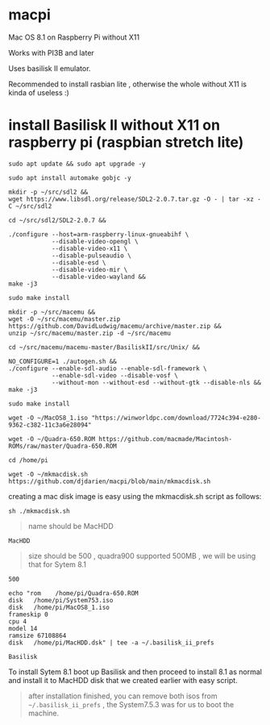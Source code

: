 # macpi
Mac OS 8.1 on Raspberry Pi without X11

Works with PI3B and later

Uses basilisk II emulator.

Recommended to install rasbian lite , otherwise the whole without X11 is kinda of useless :)

install Basilisk II without X11 on raspberry pi (raspbian stretch lite)
===

```
sudo apt update && sudo apt upgrade -y
```

```
sudo apt install automake gobjc -y
```

```
mkdir -p ~/src/sdl2 &&
wget https://www.libsdl.org/release/SDL2-2.0.7.tar.gz -O - | tar -xz -C ~/src/sdl2
```

```
cd ~/src/sdl2/SDL2-2.0.7 &&

./configure --host=arm-raspberry-linux-gnueabihf \
            --disable-video-opengl \
            --disable-video-x11 \
            --disable-pulseaudio \
            --disable-esd \
            --disable-video-mir \
            --disable-video-wayland &&
make -j3 
```

```
sudo make install
```

```
mkdir -p ~/src/macemu &&
wget -O ~/src/macemu/master.zip https://github.com/DavidLudwig/macemu/archive/master.zip &&
unzip ~/src/macemu/master.zip -d ~/src/macemu
```

```
cd ~/src/macemu/macemu-master/BasiliskII/src/Unix/ &&

NO_CONFIGURE=1 ./autogen.sh &&
./configure --enable-sdl-audio --enable-sdl-framework \
            --enable-sdl-video --disable-vosf \
            --without-mon --without-esd --without-gtk --disable-nls &&
make -j3
```

```
sudo make install 
```

```
wget -O ~/MacOS8_1.iso "https://winworldpc.com/download/7724c394-e280-9362-c382-11c3a6e28094" 
```

```
wget -O ~/Quadra-650.ROM https://github.com/macmade/Macintosh-ROMs/raw/master/Quadra-650.ROM
```

```
cd /home/pi

```

```
wget -O ~/mkmacdisk.sh https://github.com/djdarien/macpi/blob/main/mkmacdisk.sh
```


creating a mac disk image is easy using the mkmacdisk.sh script as follows:
```
sh ./mkmacdisk.sh 
```
> name should be MacHDD
```
MacHDD
```


> size should be 500 , quadra900 supported 500MB , we will be using that for Sytem 8.1

```
500
```
```
echo "rom    /home/pi/Quadra-650.ROM
disk   /home/pi/System753.iso
disk   /home/pi/MacOS8_1.iso
frameskip 0
cpu 4
model 14
ramsize 67108864
disk   /home/pi/MacHDD.dsk" | tee -a ~/.basilisk_ii_prefs
```

```
Basilisk
```
To install Sytem 8.1 boot up Basilisk and then proceed to install 8.1 as normal and install it to MacHDD disk that we created earlier with easy script.

> after installation finished, you can remove both isos from `~/.basilisk_ii_prefs`  , the System7.5.3 was for us to boot the machine.
